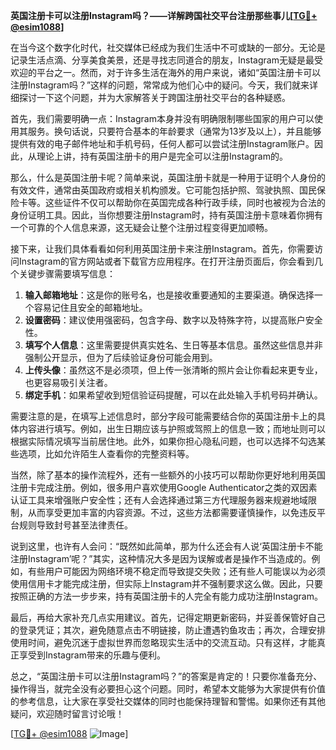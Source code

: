 **英国注册卡可以注册Instagram吗？——详解跨国社交平台注册那些事儿[[TG💪+ @esim1088](https://t.me/s/esim1088)]**

在当今这个数字化时代，社交媒体已经成为我们生活中不可或缺的一部分。无论是记录生活点滴、分享美食美景，还是寻找志同道合的朋友，Instagram无疑是最受欢迎的平台之一。然而，对于许多生活在海外的用户来说，诸如“英国注册卡可以注册Instagram吗？”这样的问题，常常成为他们心中的疑问。今天，我们就来详细探讨一下这个问题，并为大家解答关于跨国注册社交平台的各种疑惑。

首先，我们需要明确一点：Instagram本身并没有明确限制哪些国家的用户可以使用其服务。换句话说，只要符合基本的年龄要求（通常为13岁及以上），并且能够提供有效的电子邮件地址和手机号码，任何人都可以尝试注册Instagram账户。因此，从理论上讲，持有英国注册卡的用户是完全可以注册Instagram的。

那么，什么是英国注册卡呢？简单来说，英国注册卡就是一种用于证明个人身份的有效文件，通常由英国政府或相关机构颁发。它可能包括护照、驾驶执照、国民保险卡等。这些证件不仅可以帮助你在英国完成各种行政手续，同时也被视为合法的身份证明工具。因此，当你想要注册Instagram时，持有英国注册卡意味着你拥有一个可靠的个人信息来源，这无疑会让整个注册过程变得更加顺畅。

接下来，让我们具体看看如何利用英国注册卡来注册Instagram。首先，你需要访问Instagram的官方网站或者下载官方应用程序。在打开注册页面后，你会看到几个关键步骤需要填写信息：

1. **输入邮箱地址**：这是你的账号名，也是接收重要通知的主要渠道。确保选择一个容易记住且安全的邮箱地址。
2. **设置密码**：建议使用强密码，包含字母、数字以及特殊字符，以提高账户安全性。
3. **填写个人信息**：这里需要提供真实姓名、生日等基本信息。虽然这些信息并非强制公开显示，但为了后续验证身份可能会用到。
4. **上传头像**：虽然这不是必须项，但上传一张清晰的照片会让你看起来更专业，也更容易吸引关注者。
5. **绑定手机**：如果希望收到短信验证码提醒，可以在此处输入手机号码并确认。

需要注意的是，在填写上述信息时，部分字段可能需要结合你的英国注册卡上的具体内容进行填写。例如，出生日期应该与护照或驾照上的信息一致；而地址则可以根据实际情况填写当前居住地。此外，如果你担心隐私问题，也可以选择不勾选某些选项，比如允许陌生人查看你的完整资料等。

当然，除了基本的操作流程外，还有一些额外的小技巧可以帮助你更好地利用英国注册卡完成注册。例如，很多用户喜欢使用Google Authenticator之类的双因素认证工具来增强账户安全性；还有人会选择通过第三方代理服务器来规避地域限制，从而享受更加丰富的内容资源。不过，这些方法都需要谨慎操作，以免违反平台规则导致封号甚至法律责任。

说到这里，也许有人会问：“既然如此简单，那为什么还会有人说‘英国注册卡不能注册Instagram’呢？”其实，这种情况大多是因为误解或者是操作不当造成的。例如，有些用户可能因为网络环境不稳定而导致提交失败；还有些人可能误以为必须使用信用卡才能完成注册，但实际上Instagram并不强制要求这么做。因此，只要按照正确的方法一步步来，持有英国注册卡的人完全有能力成功注册Instagram。

最后，再给大家补充几点实用建议。首先，记得定期更新密码，并妥善保管好自己的登录凭证；其次，避免随意点击不明链接，防止遭遇钓鱼攻击；再次，合理安排使用时间，避免沉迷于虚拟世界而忽略现实生活中的交流互动。只有这样，才能真正享受到Instagram带来的乐趣与便利。

总之，“英国注册卡可以注册Instagram吗？”的答案是肯定的！只要你准备充分、操作得当，就完全没有必要担心这个问题。同时，希望本文能够为大家提供有价值的参考信息，让大家在享受社交媒体的同时也能保持理智和警惕。如果你还有其他疑问，欢迎随时留言讨论哦！

[[TG💪+ @esim1088](https://t.me/s/esim1088) ![Image](https://i.postimg.cc/4NQfJmqS/Snipaste-2025-05-13-00-14-12.png)]
